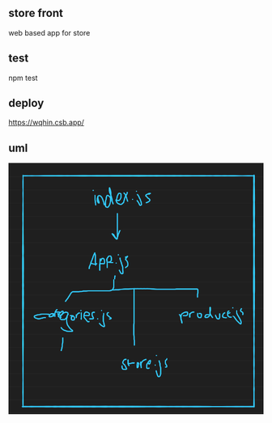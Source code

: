 ## store front

web based app for store

## test

npm test

## deploy

https://wqhin.csb.app/

## uml

![uml](https://github.com/motasemAlsqoor/storefront/blob/main/assest/store.png)
